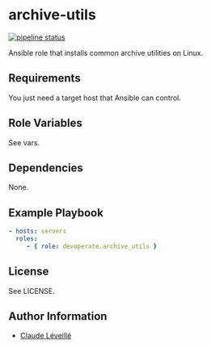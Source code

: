 archive-utils
=========

[![pipeline status](https://gitlab.com/devoperate/ansible-archive-utils/badges/master/pipeline.svg)](https://gitlab.com/devoperate/ansible-archive-utils/commits/master)

Ansible role that installs common archive utilities on Linux.

Requirements
------------

You just need a target host that Ansible can control.

Role Variables
--------------

See vars.

Dependencies
------------

None.

Example Playbook
----------------

```yaml
- hosts: servers
  roles:
     - { role: devoperate.archive_utils }
```

License
-------

See LICENSE.

Author Information
------------------

- [Claude Léveillé](https://claude-leveille.com)
